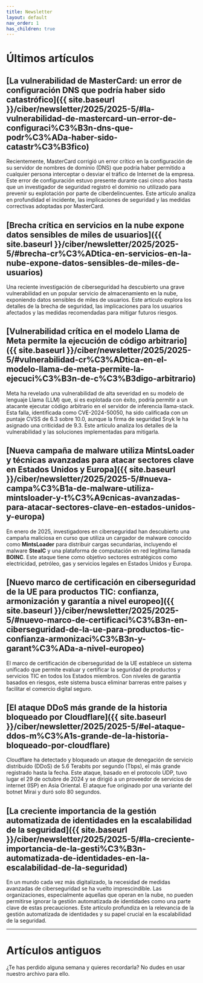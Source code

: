 ```yaml
---
title: Newsletter
layout: default
nav_order: 1
has_children: true
---
```


# Últimos artículos

## [La vulnerabilidad de MasterCard: un error de configuración DNS que podría haber sido catastrófico]({{ site.baseurl }}/ciber/newsletter/2025/2025-5/#la-vulnerabilidad-de-mastercard-un-error-de-configuraci%C3%B3n-dns-que-podr%C3%ADa-haber-sido-catastr%C3%B3fico)

Recientemente, MasterCard corrigió un error crítico en la configuración de su servidor de nombres de dominio (DNS) que podría haber permitido a cualquier persona interceptar o desviar el tráfico de Internet de la empresa. Este error de configuración estuvo presente durante casi cinco años hasta que un investigador de seguridad registró el dominio no utilizado para prevenir su explotación por parte de ciberdelincuentes. Este artículo analiza en profundidad el incidente, las implicaciones de seguridad y las medidas correctivas adoptadas por MasterCard.

## [Brecha crítica en servicios en la nube expone datos sensibles de miles de usuarios]({{ site.baseurl }}/ciber/newsletter/2025/2025-5/#brecha-cr%C3%ADtica-en-servicios-en-la-nube-expone-datos-sensibles-de-miles-de-usuarios)

Una reciente investigación de ciberseguridad ha descubierto una grave vulnerabilidad en un popular servicio de almacenamiento en la nube, exponiendo datos sensibles de miles de usuarios. Este artículo explora los detalles de la brecha de seguridad, las implicaciones para los usuarios afectados y las medidas recomendadas para mitigar futuros riesgos.

## [Vulnerabilidad crítica en el modelo Llama de Meta permite la ejecución de código arbitrario]({{ site.baseurl }}/ciber/newsletter/2025/2025-5/#vulnerabilidad-cr%C3%ADtica-en-el-modelo-llama-de-meta-permite-la-ejecuci%C3%B3n-de-c%C3%B3digo-arbitrario)

Meta ha revelado una vulnerabilidad de alta severidad en su modelo de lenguaje Llama (LLM) que, si es explotada con éxito, podría permitir a un atacante ejecutar código arbitrario en el servidor de inferencia llama-stack. Esta falla, identificada como CVE-2024-50050, ha sido calificada con un puntaje CVSS de 6.3 sobre 10.0, aunque la firma de seguridad Snyk le ha asignado una criticidad de 9.3. Este artículo analiza los detalles de la vulnerabilidad y las soluciones implementadas para mitigarla.


## [Nueva campaña de malware utiliza MintsLoader y técnicas avanzadas para atacar sectores clave en Estados Unidos y Europa]({{ site.baseurl }}/ciber/newsletter/2025/2025-5/#nueva-campa%C3%B1a-de-malware-utiliza-mintsloader-y-t%C3%A9cnicas-avanzadas-para-atacar-sectores-clave-en-estados-unidos-y-europa)

En enero de 2025, investigadores en ciberseguridad han descubierto una campaña maliciosa en curso que utiliza un cargador de malware conocido como **MintsLoader** para distribuir cargas secundarias, incluyendo el malware **StealC** y una plataforma de computación en red legítima llamada **BOINC**. Este ataque tiene como objetivo sectores estratégicos como electricidad, petróleo, gas y servicios legales en Estados Unidos y Europa.

## [Nuevo marco de certificación en ciberseguridad de la UE para productos TIC: confianza, armonización y garantía a nivel europeo]({{ site.baseurl }}/ciber/newsletter/2025/2025-5/#nuevo-marco-de-certificaci%C3%B3n-en-ciberseguridad-de-la-ue-para-productos-tic-confianza-armonizaci%C3%B3n-y-garant%C3%ADa-a-nivel-europeo)

El marco de certificación de ciberseguridad de la UE establece un sistema unificado que permite evaluar y certificar la seguridad de productos y servicios TIC en todos los Estados miembros. Con niveles de garantía basados en riesgos, este sistema busca eliminar barreras entre países y facilitar el comercio digital seguro.

## [El ataque DDoS más grande de la historia bloqueado por Cloudflare]({{ site.baseurl }}/ciber/newsletter/2025/2025-5/#el-ataque-ddos-m%C3%A1s-grande-de-la-historia-bloqueado-por-cloudflare)

Cloudflare ha detectado y bloqueado un ataque de denegación de servicio distribuido (DDoS) de 5.6 Terabits por segundo (Tbps), el más grande registrado hasta la fecha. Este ataque, basado en el protocolo UDP, tuvo lugar el 29 de octubre de 2024 y se dirigió a un proveedor de servicios de internet (ISP) en Asia Oriental. El ataque fue originado por una variante del botnet Mirai y duró solo 80 segundos.

## [La creciente importancia de la gestión automatizada de identidades en la escalabilidad de la seguridad]({{ site.baseurl }}/ciber/newsletter/2025/2025-5/#la-creciente-importancia-de-la-gesti%C3%B3n-automatizada-de-identidades-en-la-escalabilidad-de-la-seguridad)

En un mundo cada vez más digitalizado, la necesidad de medidas avanzadas de ciberseguridad se ha vuelto imprescindible. Las organizaciones, especialmente aquellas que operan en la nube, no pueden permitirse ignorar la gestión automatizada de identidades como una parte clave de estas precauciones. Este artículo profundiza en la relevancia de la gestión automatizada de identidades y su papel crucial en la escalabilidad de la seguridad.

---

# Artículos antiguos

¿Te has perdido alguna semana y quieres recordarla? No dudes en usar nuestro archivo para ello.
